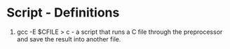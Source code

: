 # Script - Definitions
1. gcc -E $CFILE > c - a script that runs a C file through the preprocessor and save the result into another file.
